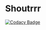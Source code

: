 # Shoutrrr

[![Codacy Badge](https://api.codacy.com/project/badge/Grade/a283d0ab3b3f4740863187e0afabc065)](https://www.codacy.com/app/simskij/shoutrrr?utm_source=github.com&amp;utm_medium=referral&amp;utm_content=containrrr/shoutrrr&amp;utm_campaign=Badge_Grade)
